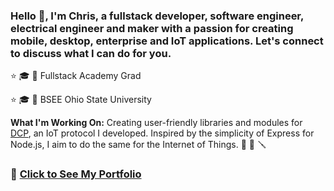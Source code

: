 ### Hello 👋, I'm Chris, a fullstack developer, software engineer, electrical engineer and maker with a passion for creating mobile, desktop, enterprise and IoT applications. Let's connect to discuss what I can do for you. 

 ⭐ 🎓 📜 Fullstack Academy Grad
 
 ⭐ 🎓 📜 BSEE Ohio State University

<b>What I'm Working On:</b> Creating user-friendly libraries and modules for [DCP](https://dcp.rev4labs.com), an IoT protocol I developed.  Inspired by the simplicity of Express for Node.js, I aim to do the same for the Internet of Things. 🔨 🔧 🪛

### 👀 [Click to See My Portfolio](https://portfolio.rev4labs.com)
